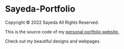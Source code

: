 # Sayeda-Portfolio

Copyright © 2022 Sayeda All Rights Reserved.

This is the source code of my <a href="">personal portfolio website.</a>

Check out my beautiful designs and webpages.
